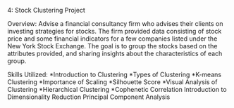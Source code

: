 4: Stock Clustering Project

Overview: 
Advise a  financial consultancy firm who advises their clients on investing strategies for stocks. 
The firm provided data consisting of stock price and some financial indicators for a few companies listed under the New York Stock Exchange. 
The goal is to group the stocks based on the attributes provided, and sharing insights about the characteristics of each group.      

Skills Utilized: 
      *Introduction to Clustering
      *Types of Clustering
      *K-means Clustering
      *Importance of Scaling
      *Silhouette Score
      *Visual Analysis of Clustering
      *Hierarchical Clustering
      *Cophenetic Correlation
      Introduction to Dimensionality Reduction
      Principal Component Analysis
